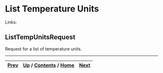 
# List Temperature Units

Links:

## ListTempUnitsRequest

Request for a list of temperature units.

* * *

[Prev](ch01s06s25s03.md) | [Up](ch01s06.md) / [Contents](index.md) / [Home](../../index.htm)|  [Next](ch01s06s26s02.md)  
---|---|---

